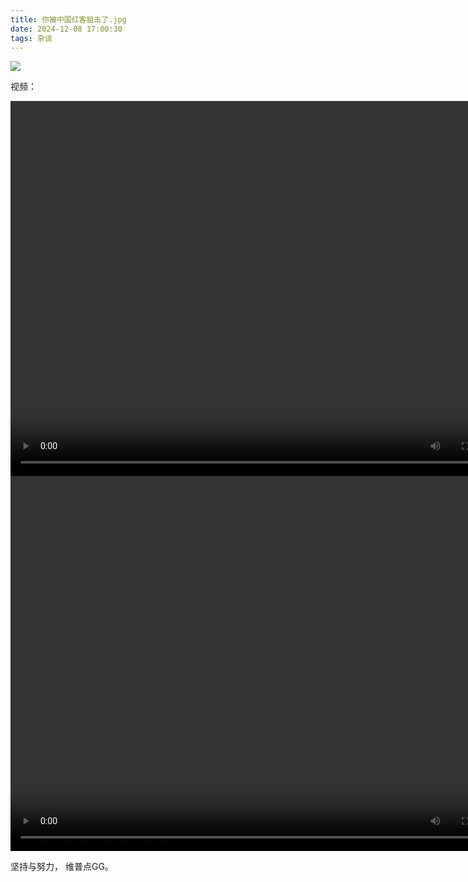 ```yaml
---
title: 你被中国红客狙击了.jpg
date: 2024-12-08 17:00:30
tags: 杂谈
---
```


![](/images/china-redhack-attack/2d7048e31787d314bb213d4cc38d484d.png)

视频：

<video width="800" height="600" controls>
    <source src="https://hangzhou.aliyun.oss.ymbit.cn/blog-resources/Lunar%20Client%201.8.9%20%28v2.18.0-2447%29%202024-12-08%2016-39-07.mp4" type="video/mp4">
</video>

<video width="800" height="600" controls>
    <source src="https://hangzhou.aliyun.oss.ymbit.cn/blog-resources/Minecraft%202024.12.08%20-%2016.38.59.01.mp4" type="video/mp4">
</video>

坚持与努力， 维普点GG。